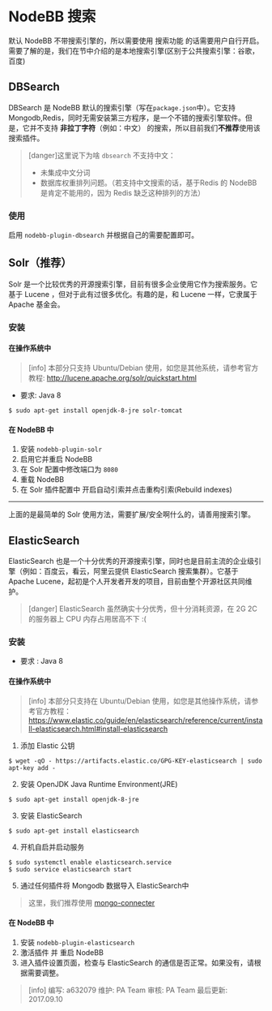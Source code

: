 # NodeBB 搜索
默认 NodeBB 不带搜索引擎的，所以需要使用 搜索功能 的话需要用户自行开启。
需要了解的是，我们在节中介绍的是本地搜索引擎(区别于公共搜索引擎：谷歌，百度)
## DBSearch
DBSearch 是 NodeBB 默认的搜索引擎（写在`package.json`中）。它支持 Mongodb,Redis，同时无需安装第三方程序，是一个不错的搜索引擎软件。但是，它并不支持 **非拉丁字符**（例如：中文） 的搜索，所以目前我们**不推荐**使用该搜索插件。

>[danger]这里说下为啥 `dbsearch` 不支持中文：
>* 未集成中文分词
>* 数据库权重排列问题。（若支持中文搜索的话，基于Redis 的 NodeBB 是肯定不能用的，因为 Redis 缺乏这种排列的方法）

### 使用
启用 `nodebb-plugin-dbsearch` 并根据自己的需要配置即可。
## Solr（推荐）
Solr 是一个比较优秀的开源搜索引擎，目前有很多企业使用它作为搜索服务。它基于 Lucene ，但对于此有过很多优化。有趣的是，和 Lucene 一样，它隶属于 Apache 基金会。
### 安装
#### 在操作系统中
>[info] 本部分只支持 Ubuntu/Debian 使用，如您是其他系统，请参考官方教程: http://lucene.apache.org/solr/quickstart.html 

* 要求: Java 8
```
$ sudo apt-get install openjdk-8-jre solr-tomcat
```
#### 在 NodeBB 中
1. 安装 `nodebb-plugin-solr`
2. 启用它并重启 NodeBB
3. 在 Solr 配置中修改端口为 `8080`
4. 重载 NodeBB
5. 在 Solr 插件配置中 开启自动引索并点击重构引索(Rebuild indexes)

-------------
上面的是最简单的 Solr 使用方法，需要扩展/安全啊什么的，请善用搜索引擎。

## ElasticSearch
ElasticSearch 也是一个十分优秀的开源搜索引擎，同时也是目前主流的企业级引擎（例如：百度云，看云，阿里云提供 ElasticSearch 搜索集群）。它基于 Apache Lucene，起初是个人开发者开发的项目，目前由整个开源社区共同维护。

>[danger] ElasticSearch 虽然确实十分优秀，但十分消耗资源，在 2G 2C 的服务器上 CPU 内存占用居高不下 :(

### 安装
* 要求 : Java 8

#### 在操作系统中
>[info] 本部分只支持在 Ubuntu/Debian 使用，如您是其他操作系统，请参考官方教程：https://www.elastic.co/guide/en/elasticsearch/reference/current/install-elasticsearch.html#install-elasticsearch

1. 添加 Elastic 公钥
```
$ wget -qO - https://artifacts.elastic.co/GPG-KEY-elasticsearch | sudo apt-key add -
```
2. 安装 OpenJDK Java Runtime Environment(JRE)
```
$ sudo apt-get install openjdk-8-jre
```
3. 安装 ElasticSearch
```
$ sudo apt-get install elasticsearch
```
4. 开机自启并启动服务
```
$ sudo systemctl enable elasticsearch.service
$ sudo service elasticsearch start
```
5. 通过任何插件将 Mongodb 数据导入 ElasticSearch中

>这里，我们推荐使用 [mongo-connecter](https://github.com/mongodb-labs/mongo-connector)

#### 在 NodeBB 中
1. 安装 `nodebb-plugin-elasticsearch`
2. 激活插件 并 重启 NodeBB
3. 进入插件设置页面，检查与 ElasticSearch 的通信是否正常。如果没有，请根据需要调整。

>[info] 编写: a632079
维护: PA Team
审核: PA Team
最后更新: 2017.09.10